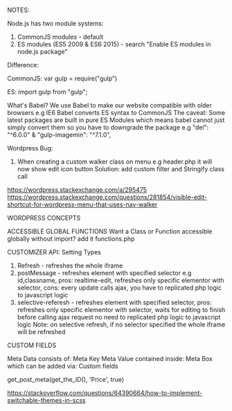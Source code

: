 NOTES:

Node.js has two module systems:

1. CommonJS modules - default
2. ES modules (ES5 2009 & ES6 2015) - search "Enable ES modules in node.js package"

Difference:

CommonJS:
var gulp = require("gulp")

ES:
import gulp from "gulp";

What's Babel?
We use Babel to make our website compatible with older browsers e.g IE6
Babel converts ES syntax to CommonJS
The caveat: Some latest packages are built in pure ES Modules which means babel cannot just simply convert them so you have to downgrade the package e.g "del": "^6.0.0" & "gulp-imagemin": "^7.1.0",

Wordpress Bug:

1. When creating a custom walker class on menu e.g header.php it will now show edit icon button
   Solution: add custom filter and Stringify class call

https://wordpress.stackexchange.com/a/295475
https://wordpress.stackexchange.com/questions/281854/visible-edit-shortcut-for-wordpress-menu-that-uses-nav-walker

WORDPRESS CONCEPTS

ACCESSIBLE GLOBAL FUNCTIONS
Want a Class or Function accessible globally without import? add it functions.php

CUSTOMIZER API:
Setting Types

1. Refresh - refreshes the whole iframe
2. postMessage - refreshes element with specified selector e.g id,classname, pros: realtime-edit, refreshes only specific elementor with selector,
   cons: every update calls ajax, you have to replicated php logic to javascript logic
3. selective-referesh - refreshes element with specified selector, pros: refreshes only specific elementor with selector, waits for editing to finish before calling ajax request no need to replicated php logic to javascript logic
   Note: on selective refresh, if no selector specified the whole iframe will be refreshed

CUSTOM FIELDS

Meta Data consists of:
Meta Key
Meta Value
contained inside:
Meta Box which can be added via:
Custom fields

get_post_meta(get_the_ID(), 'Price', true)

https://stackoverflow.com/questions/64390664/how-to-implement-switchable-themes-in-scss
